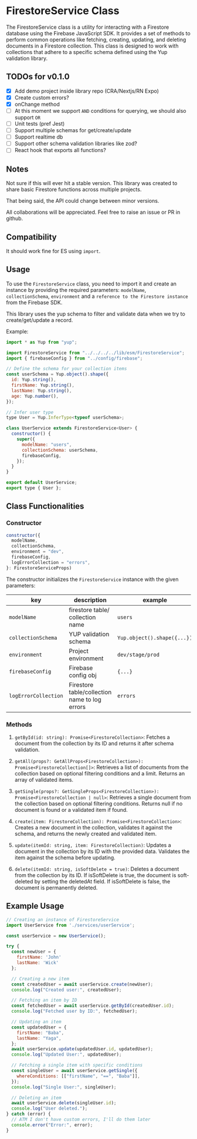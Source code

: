 # FirestoreService Class

The FirestoreService class is a utility for interacting with a Firestore database using the Firebase JavaScript SDK. It provides a set of methods to perform common operations like fetching, creating, updating, and deleting documents in a Firestore collection. This class is designed to work with collections that adhere to a specific schema defined using the Yup validation library.

## TODOs for v0.1.0

- [x] Add demo project inside library repo (CRA/Nextjs/RN Expo)
- [x] Create custom errors?
- [x] onChange method
- [ ] At this moment we support `AND` conditions for querying, we should also support `OR`
- [ ] Unit tests (pref Jest)
- [ ] Support multiple schemas for get/create/update
- [ ] Support realtime db
- [ ] Support other schema validation libraries like zod?
- [ ] React hook that exports all functions?

## Notes

Not sure if this will ever hit a stable version. This library was created to share basic Firestore functions across multiple projects.

That being said, the API could change between minor versions.

All collaborations will be appreciated. Feel free to raise an issue or PR in github.

## Compatibility

It should work fine for ES using `import`.

## Usage

To use the `FirestoreService` class, you need to import it and create an instance by providing the required parameters: `modelName`, `collectionSchema`, `environment` and a `reference to the Firestore instance` from the Firebase SDK.

This library uses the yup schema to filter and validate data when we try to create/get/update a record.

Example:

```javascript
import * as Yup from "yup";

import FirestoreService from "../../../../lib/esm/FirestoreService";
import { firebaseConfig } from "../config/firebase";

// Define the schema for your collection items
const userSchema = Yup.object().shape({
  id: Yup.string(),
  firstName: Yup.string(),
  lastName: Yup.string(),
  age: Yup.number(),
});

// Infer user type
type User = Yup.InferType<typeof userSchema>;

class UserService extends FirestoreService<User> {
  constructor() {
    super({
      modelName: "users",
      collectionSchema: userSchema,
      firebaseConfig,
    });
  }
}

export default UserService;
export type { User };
```

## Class Functionalities

### Constructor

```javascript
constructor({
  modelName,
  collectionSchema,
  environment = "dev",
  firebaseConfig,
  logErrorCollection = "errors",
}: FirestoreServiceProps)
```

The constructor initializes the `FirestoreService` instance with the given parameters:

| key                  | description                                   | example                     | default  | required |
| -------------------- | --------------------------------------------- | --------------------------- | -------- | -------- |
| `modelName`          | firestore table/ collection name              | `users`                     | n/a      | `true`   |
| `collectionSchema`   | YUP validation schema                         | `Yup.object().shape({...})` | n/a      | `true`   |
| `environment`        | Project environment                           | `dev/stage/prod`            | `dev`    | `false`  |
| `firebaseConfig`     | Firebase config obj                           | `{...}`                     | n/a      | `true`   |
| `logErrorCollection` | Firestore table/collection name to log errors | `errors`                    | `errors` | `false`  |

### Methods

1. `getById(id: string): Promise<FirestoreCollection>`: Fetches a document from the collection by its ID and returns it after schema validation.

1. `getAll(props?: GetAllProps<FirestoreCollection>): Promise<FirestoreCollection[]>`: Retrieves a list of documents from the collection based on optional filtering conditions and a limit. Returns an array of validated items.

1. `getSingle(props?: GetSingleProps<FirestoreCollection>): Promise<FirestoreCollection | null>`: Retrieves a single document from the collection based on optional filtering conditions. Returns null if no document is found or a validated item if found.

1. `create(item: FirestoreCollection): Promise<FirestoreCollection>`: Creates a new document in the collection, validates it against the schema, and returns the newly created and validated item.

1. `update(itemId: string, item: FirestoreCollection)`: Updates a document in the collection by its ID with the provided data. Validates the item against the schema before updating.

1. `delete(itemId: string, isSoftDelete = true)`: Deletes a document from the collection by its ID. If isSoftDelete is true, the document is soft-deleted by setting the deletedAt field. If isSoftDelete is false, the document is permanently deleted.

## Example Usage

```javascript
// Creating an instance of FirestoreService
import UserService from './services/userService';

const userService = new UserService();

try {
  const newUser = {
    firstName: 'John'
    lastName: 'Wick'
  };

  // Creating a new item
  const createdUser = await userService.create(newUser);
  console.log("Created user:", createdUser);

  // Fetching an item by ID
  const fetchedUser = await userService.getById(createdUser.id);
  console.log("Fetched user by ID:", fetchedUser);

  // Updating an item
  const updatedUser = {
    firstName: "Baba",
    lastName: "Yaga",
  };
  await userService.update(updatedUser.id, updatedUser);
  console.log("Updated User:", updatedUser);

  // Fetching a single item with specific conditions
  const singleUser = await userService.getSingle({
    whereConditions: [["firstName", "==", "Baba"]],
  });
  console.log("Single User:", singleUser);

  // Deleting an item
  await userService.delete(singleUser.id);
  console.log("User deleted.");
} catch (error) {
  // ATM I don't have custom errors, I'll do them later
  console.error("Error:", error);
}
```
